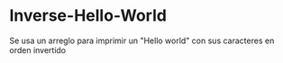 # Inverse-Hello-World
Se usa un arreglo para imprimir un "Hello world" con sus caracteres en orden invertido 
